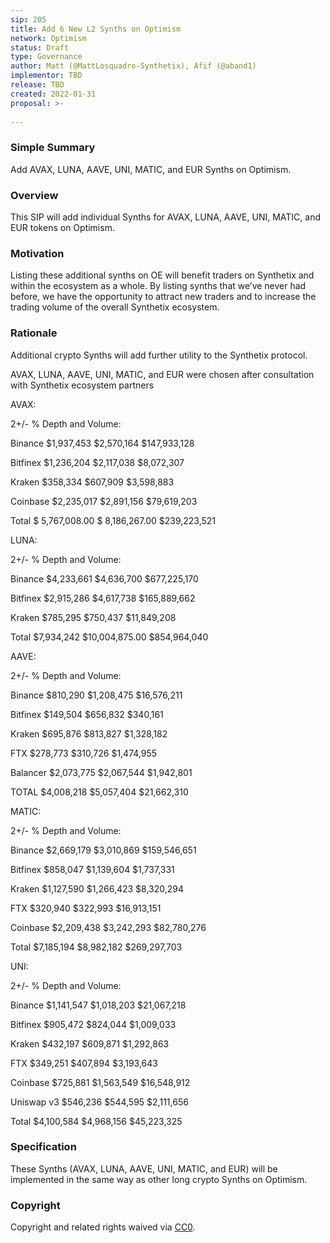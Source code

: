 ```yaml
---
sip: 205
title: Add 6 New L2 Synths on Optimism
network: Optimism
status: Draft
type: Governance
author: Matt (@MattLosquadro-Synthetix), Afif (@aband1)
implementor: TBD
release: TBD 
created: 2022-01-31
proposal: >-
  
---
```


### Simple Summary

Add AVAX, LUNA, AAVE, UNI, MATIC, and EUR Synths on Optimism.

### Overview

This SIP will add individual Synths for AVAX, LUNA, AAVE, UNI, MATIC, and EUR  tokens on Optimism.

### Motivation

Listing these additional synths on OE will benefit traders on Synthetix and within the ecosystem as a whole. By listing synths that we’ve never had before, we have the opportunity to attract new traders and to increase the trading volume of the overall Synthetix ecosystem.

### Rationale

Additional crypto Synths will add further utility to the Synthetix protocol. 


AVAX, LUNA, AAVE, UNI, MATIC, and EUR  were chosen after consultation with Synthetix ecosystem partners


AVAX:

2+/- % Depth and Volume: 

Binance
$1,937,453
$2,570,164
$147,933,128

Bitfinex
$1,236,204
$2,117,038
$8,072,307

Kraken
$358,334
$607,909
$3,598,883

Coinbase 
$2,235,017
$2,891,156
$79,619,203

Total
$ 5,767,008.00
$ 8,186,267.00
$239,223,521





LUNA:

2+/- % Depth and Volume: 

Binance
$4,233,661
$4,636,700
$677,225,170

Bitfinex
$2,915,286
$4,617,738
$165,889,662

Kraken
$785,295
$750,437
$11,849,208


Total
$7,934,242
$10,004,875.00
$854,964,040

AAVE:

2+/- % Depth and Volume: 

Binance
$810,290
$1,208,475
$16,576,211


Bitfinex
$149,504
$656,832
$340,161


Kraken
$695,876
$813,827
$1,328,182

FTX 
$278,773
$310,726
$1,474,955

Balancer
$2,073,775
$2,067,544
$1,942,801


TOTAL
$4,008,218
$5,057,404
$21,662,310

MATIC:

2+/- % Depth and Volume: 

Binance
$2,669,179
$3,010,869
$159,546,651


Bitfinex
$858,047
$1,139,604
$1,737,331


Kraken
$1,127,590
$1,266,423
$8,320,294


FTX 
$320,940
$322,993
$16,913,151



Coinbase
$2,209,438
$3,242,293
$82,780,276


Total
$7,185,194
$8,982,182
$269,297,703

UNI:

2+/- % Depth and Volume: 

Binance
$1,141,547
$1,018,203
$21,067,218



Bitfinex
$905,472
$824,044
$1,009,033


Kraken
$432,197
$609,871
$1,292,863

FTX 
$349,251
$407,894
$3,193,643

Coinbase
$725,881
$1,563,549
$16,548,912


Uniswap  v3
$546,236
$544,595
$2,111,656

Total
$4,100,584
$4,968,156
$45,223,325

### Specification

These Synths (AVAX, LUNA, AAVE, UNI, MATIC, and EUR) will be implemented in the same way as other long crypto Synths on Optimism.

### Copyright

Copyright and related rights waived via [CC0](https://creativecommons.org/publicdomain/zero/1.0/).

